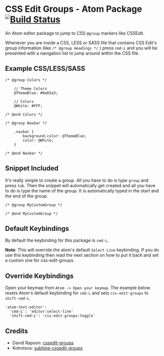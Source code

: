 # CSS Edit Groups - Atom Package [![Build Status](https://travis-ci.org/ekonstantinidis/css-edit-groups.svg?branch=master)](https://travis-ci.org/ekonstantinidis/css-edit-groups)

An Atom editor package to jump to CSS `@group` markers like CSSEdit.

Whenever you are inside a CSS, LESS or SASS file that contains CSS Edit's group information (like `/* @group Headings */` ) press `cmd-L` and you will be presented with a navigation list to jump around within the CSS file.

## Example CSS/LESS/SASS

    /* @group Colors */

        // Theme Colors
        @ThemeBlue: #0a65a3;

        // Colors
        @White: #FFF;

    /* @end Colors */

    /* @group Navbar */

        .navbar {
            background-color: @ThemeBlue;
            color: @White;
        }

    /* @end Navbar */


## Snippet Included

It's really simple to create a group. All you have to do is type `group` and press `tab`. Then the snippet will automatically get created and all you have to do is type the name of the group. It is automatically typed in the start and the end of the group.


    /* @group MyCustomGroup */

    /* @end MyCustomGroup */


## Default Keybindings

  By default the keybinding for this package is `cmd-L`.

  **Note**: This will override the atom's default `Select Line` keybinding. If you do use this keybinding then read the next section on how to put it back and set a custom one for css-edit-groups.

## Override Keybindings

Open your keymap from `Atom -> Open your keymap`.
The example below resets Atom's default keybinding for `cmd-L` and sets `css-edit-groups` to `shift-cmd-L`.

    'atom-text-editor':
      'cmd-L': 'editor:select-line'
      'shift-cmd-L': 'css-edit-groups:toggle'


## Credits

- David Rapson: [cssedit-groups](https://github.com/davidrapson/cssedit-groups)
- Kotrotsos: [sublime-cssedit-groups](https://github.com/Kotrotsos/sublime-cssedit-groups)
